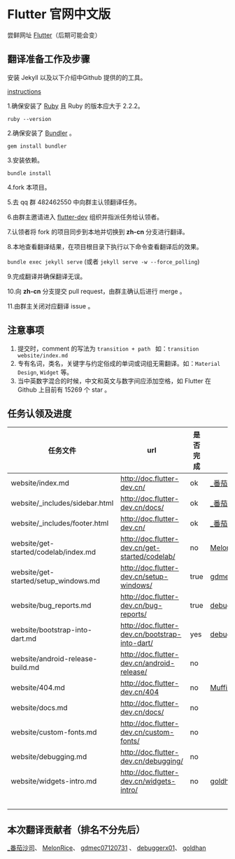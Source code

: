 # Flutter 官网中文版

尝鲜网址 [Flutter](http://doc.flutter-dev.cn)（后期可能会变）



## 翻译准备工作及步骤

安装 Jekyll 以及以下介绍中Github 提供的的工具。

[instructions](https://help.github.com/articles/using-jekyll-with-pages/)


1.确保安装了 [Ruby](https://www.ruby-lang.org/en/documentation/installation/) 且 Ruby 的版本应大于 2.2.2。

`ruby --version`

2.确保安装了 [Bundler](http://bundler.io/) 。

`gem install bundler`

3.安装依赖。

`bundle install`

4.fork 本项目。

5.去 qq 群 482462550 中向群主认领翻译任务。

6.由群主邀请进入 [flutter-dev](https://github.com/flutter-dev) 组织并指派任务给认领者。

7.认领者将 fork 的项目同步到本地并切换到 **zh-cn** 分支进行翻译。

8.本地查看翻译结果，在项目根目录下执行以下命令查看翻译后的效果。

`bundle exec jekyll serve` (或者 `jekyll serve -w --force_polling`)

9.完成翻译并确保翻译无误。

10.向 **zh-cn** 分支提交 pull request，由群主确认后进行 merge 。

11.由群主关闭对应翻译 issue 。

## 注意事项
1. 提交时，comment 的写法为 `transition + path ` 如：`transition website/index.md`
2. 专有名词，类名，关键字与约定俗成的单词或词组无需翻译。如：`Material Design`, `Widget` 等。
3. 当中英数字混合的时候，中文和英文与数字间应添加空格，如 Flutter 在 Github 上目前有 15269 个 star 。


## 任务认领及进度
| 任务文件 | url | 是否完成 | 译者 |
| ---------- | --- | ----------- | ----- |
| website/index.md |http://doc.flutter-dev.cn/  | ok | [_番茄沙司](https://github.com/ZhangQinglian) | 
| website/_includes/sidebar.html | http://doc.flutter-dev.cn/docs/ | ok | [_番茄沙司](https://github.com/ZhangQinglian) | 
| website/_includes/footer.html |http://doc.flutter-dev.cn/  |  ok | [\_番茄沙司](https://github.com/ZhangQinglian) | 
| website/get-started/codelab/index.md | http://doc.flutter-dev.cn/get-started/codelab/  | no | [MelonRice](https://github.com/MelonRice) | 
| website/get-started/setup_windows.md |  http://doc.flutter-dev.cn/setup-windows/  |  true  |  [gdmec07120731](https://github.com/gdmec07120731)  |
| website/bug_reports.md |http://doc.flutter-dev.cn/bug-reports/ | true | [debuggerx01](https://github.com/debuggerx01)|
| website/bootstrap-into-dart.md  |  http://doc.flutter-dev.cn/bootstrap-into-dart/ | yes | [debuggerx01](https://github.com/debuggerx01) |
| website/android-release-build.md|  http://doc.flutter-dev.cn/android-release/ | no   |     |   
| website/404.md  | http://doc.flutter-dev.cn/404 | no   |   [MuffinYu](https://github.com/MuffinYu)  |   
| website/docs.md | http://doc.flutter-dev.cn/docs/ |  no  |     |   
| website/custom-fonts.md  |  http://doc.flutter-dev.cn/custom-fonts/  |  no |     |   
| website/debugging.md  | http://doc.flutter-dev.cn/debugging/   |  no |     |   
| website/widgets-intro.md   |  http://doc.flutter-dev.cn/widgets-intro/  | no  |  [goldhan](https://github.com/goldhan)   |   
|    |    |   |     |   
|    |    |   |     |   
|    |    |   |     |   
|    |    |   |     |   
|    |    |   |     |   


## 本次翻译贡献者（排名不分先后）
[_番茄沙司](https://github.com/ZhangQinglian)、
[MelonRice](https://github.com/MelonRice)、
[gdmec07120731](https://github.com/gdmec07120731) 、
[debuggerx01](https://github.com/debuggerx01)、
[goldhan](https://github.com/goldhan)